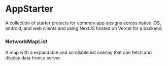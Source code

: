 # AppStarter

A collection of starter projects for common app designs across native iOS, android, and web clients and using NextJS hosted on Vercel for a backend.

### NetworkMapList

A map with a expandable and scrollable list overlay that can fetch and display data from a server.
